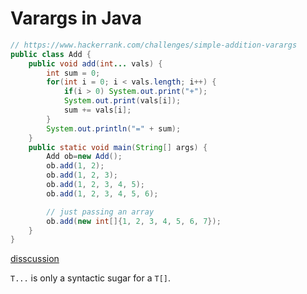 # Varargs in Java

```java
// https://www.hackerrank.com/challenges/simple-addition-varargs
public class Add {
    public void add(int... vals) {
        int sum = 0;
        for(int i = 0; i < vals.length; i++) {
            if(i > 0) System.out.print("+");
            System.out.print(vals[i]);
            sum += vals[i];
        }
        System.out.println("=" + sum);
    }
    public static void main(String[] args) {
        Add ob=new Add();
        ob.add(1, 2);
        ob.add(1, 2, 3);
        ob.add(1, 2, 3, 4, 5);
        ob.add(1, 2, 3, 4, 5, 6);

        // just passing an array
        ob.add(new int[]{1, 2, 3, 4, 5, 6, 7});
    }
}
```

[disscussion](http://stackoverflow.com/questions/2925153/can-i-pass-an-array-as-arguments-to-a-method-with-variable-arguments-in-java)

`T...` is only a syntactic sugar for a `T[]`.
